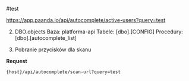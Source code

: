 
#test

https://app.paanda.io/api/autocomplete/active-users?query=test


2. DBO.objects
 Baza: platforma-api
 Tabele:
 [dbo].[CONFIG]
 Procedury:
 [dbo].[autocomplete_list]
 
3. Pobranie przycisków dla skanu

 **Request**
 
 ```http
{host}/api/autocomplete/scan-url?query=test
 ```
